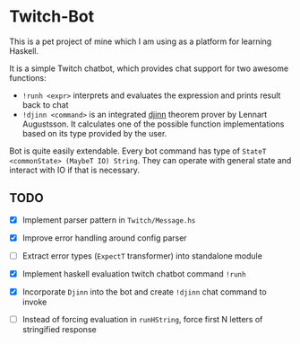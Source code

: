 # Twitch-Bot
This is a pet project of mine which I am using as a platform for learning Haskell.

It is a simple Twitch chatbot, which provides chat support for two awesome functions:
* `!runh <expr>` interprets and evaluates the expression and prints result back to chat
* `!djinn <command>` is an integrated [djinn](https://hackage.haskell.org/package/djinn)
	theorem prover by Lennart Augustsson. It calculates one of the possible function
	implementations based on its type provided by the user.

Bot is quite easily extendable. Every bot command has type of `StateT <commonState>
(MaybeT IO) String`. They can operate with general state and interact with IO if that is
necessary.

## TODO

- [X] Implement parser pattern in `Twitch/Message.hs`
- [X] Improve error handling around config parser
- [ ] Extract error types (`ExpectT` transformer) into standalone module
- [X] Implement haskell evaluation twitch chatbot command `!runh`
- [X] Incorporate `Djinn` into the bot and create `!djinn` chat command to invoke
- [ ] Instead of forcing evaluation in `runHString`, force first N letters of stringified response

